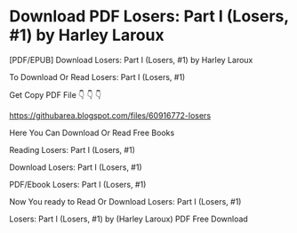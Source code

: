 # Download PDF Losers: Part I (Losers, #1) by Harley Laroux
[PDF/EPUB] Download Losers: Part I (Losers, #1) by Harley Laroux

To Download Or Read Losers: Part I (Losers, #1)

Get Copy PDF File 👇 👇 👇

https://githubarea.blogspot.com/files/60916772-losers

Here You Can Download Or Read Free Books

Reading Losers: Part I (Losers, #1)

Download Losers: Part I (Losers, #1)

PDF/Ebook Losers: Part I (Losers, #1)

Now You ready to Read Or Download Losers: Part I (Losers, #1)

Losers: Part I (Losers, #1) by (Harley Laroux) PDF Free Download
